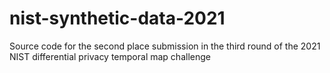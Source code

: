# nist-synthetic-data-2021
Source code for the second place submission in the third round of the 2021 NIST differential privacy temporal map challenge
